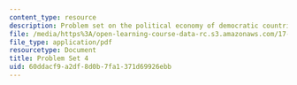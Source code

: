 ```yaml
---
content_type: resource
description: Problem set on the political economy of democratic countries.
file: /media/https%3A/open-learning-course-data-rc.s3.amazonaws.com/17-812j-collective-choice-i-fall-2008/60ddacf9a2df8d0b7fa1371d69926ebb_pset4.pdf
file_type: application/pdf
resourcetype: Document
title: Problem Set 4
uid: 60ddacf9-a2df-8d0b-7fa1-371d69926ebb
---
```


